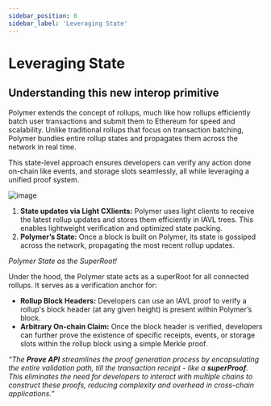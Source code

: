 ```yaml
---
sidebar_position: 0
sidebar_label: 'Leveraging State'
---
```


# Leveraging State

## Understanding this new interop primitive
Polymer extends the concept of rollups, much like how rollups efficiently batch user transactions and submit them to Ethereum for speed and scalability. Unlike traditional rollups that focus on transaction batching, Polymer bundles entire rollup states and propagates them across the network in real time.

This state-level approach ensures developers can verify any action done on-chain like events, and storage slots seamlessly, all while leveraging a unified proof system.

![image](https://github.com/user-attachments/assets/95cd7f13-6c69-49cb-b86f-5f8d4c42d572)

1. **State updates via Light CXlients:** Polymer uses light clients to receive the latest rollup updates and stores them efficiently in IAVL trees. This enables lightweight verification and optimized state packing.
2. **Polymer’s State:** Once a block is built on Polymer, its state is gossiped across the network, propagating the most recent rollup updates.

_Polymer State as the SuperRoot!_

Under the hood, the Polymer state acts as a superRoot for all connected rollups. It serves as a verification anchor for:
- **Rollup Block Headers:** Developers can use an IAVL proof to verify a rollup's block header (at any given height) is present within Polymer’s block.
- **Arbitrary On-chain Claim:** Once the block header is verified, developers can further prove the existence of specific receipts, events, or storage slots within the rollup block using a simple Merkle proof.

_“The **Prove API** streamlines the proof generation process by encapsulating the entire validation path, till the transaction receipt - like a **superProof**._
_This eliminates the need for developers to interact with multiple chains to construct these proofs, reducing complexity and overhead in cross-chain applications.”_
